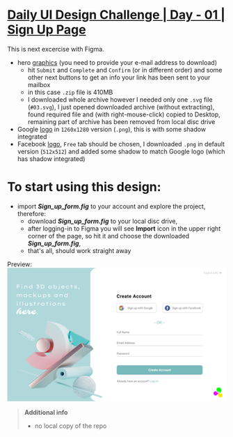 # [Daily UI Design Challenge | Day - 01 | Sign Up Page](https://www.youtube.com/watch?v=xyr3Vj83lJI)

This is next excercise with Figma.

* hero [graphics](https://www.ls.graphics/illustrations/bzzzt) (you need to provide your e-mail address to download)
  * hit `Submit` and `Complete` and `Confirm` (or in different order) and some other next buttons to get an info your link has been sent to your mailbox
  * in this case `.zip` file is 410MB
  * I downloaded whole archive however I needed only one `.svg` file (`#03.svg`), I just opened downloaded archive (without extracting), found required file and (with right-mouse-click) copied to Desktop, remaining part of archive has been removed from local disc drive
* Google [logo](https://pixabay.com/pl/vectors/google-logo-cie%C5%84-1088004/) in `1260x1280` version (`.png`), this is with some shadow integrated
* Facebook [logo](https://www.flaticon.com/search?word=facebook&type=icon&license=selection&order_by=4), `Free` tab should be chosen, I downloaded `.png` in default version (`512x512`) and added some shadow to match Google logo (which has shadow integrated) 

# To start using this design:
* import ***Sign_up_form.fig*** to your account and explore the project, therefore:
  * download ***Sign_up_form.fig*** to your local disc drive,
  * after logging-in to Figma you will see **Import** icon in the upper right corner of the page, so hit it and choose the downloaded ***Sign_up_form.fig***,
  * that's all, should work straight away

Preview:
![Sign_up](/Sign_up.png)

> **Additional info**
> * no local copy of the repo
